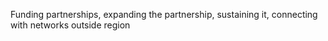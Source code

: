 

Funding partnerships, expanding the partnership, sustaining it, connecting with networks outside region

